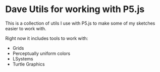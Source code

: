 # Dave Utils for working with P5.js

This is a collection of utils I use with P5.js to make some of my sketches easier to work with.

Right now it includes tools to work with:

- Grids
- Perceptually uniform colors
- LSystems
- Turtle Graphics
